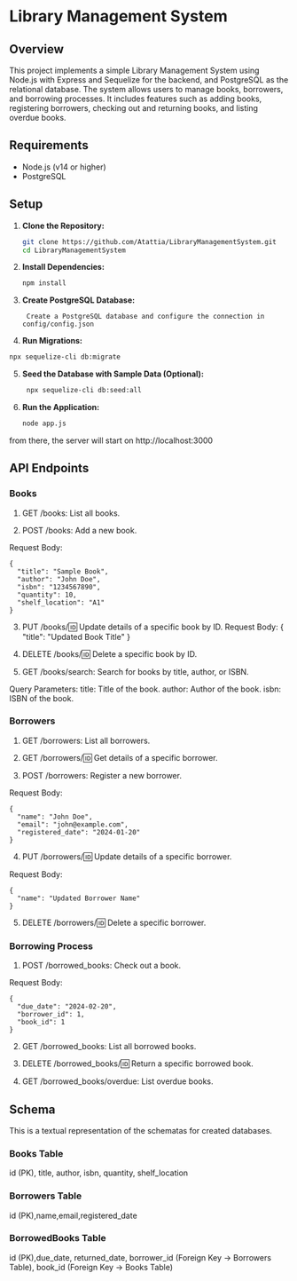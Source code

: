 # Library Management System

## Overview

This project implements a simple Library Management System using Node.js with Express and Sequelize for the backend, and PostgreSQL as the relational database. The system allows users to manage books, borrowers, and borrowing processes. It includes features such as adding books, registering borrowers, checking out and returning books, and listing overdue books.

## Requirements

- Node.js (v14 or higher)
- PostgreSQL

## Setup

1. **Clone the Repository:**

   ```bash
   git clone https://github.com/Atattia/LibraryManagementSystem.git
   cd LibraryManagementSystem
2. **Install Dependencies:**
   ```bash
   npm install
3. **Create PostgreSQL Database:**
   
        Create a PostgreSQL database and configure the connection in config/config.json 
  
4. **Run Migrations:**
  ```bash
  npx sequelize-cli db:migrate
  ```
5. **Seed the Database with Sample Data (Optional):**
   ```bash
    npx sequelize-cli db:seed:all
   ```

6. **Run the Application:**
    ```bash
    node app.js
    ```

from there, the server will start on http://localhost:3000

## API Endpoints
### Books
1. GET /books: List all books.

2. POST /books: Add a new book.
   
Request Body:
```
{
  "title": "Sample Book",
  "author": "John Doe",
  "isbn": "1234567890",
  "quantity": 10,
  "shelf_location": "A1"
}
```

3. PUT /books/:id: Update details of a specific book by ID.
Request Body:
{
  "title": "Updated Book Title"
}


4. DELETE /books/:id: Delete a specific book by ID.

5. GET /books/search: Search for books by title, author, or ISBN.

Query Parameters:
title: Title of the book.
author: Author of the book.
isbn: ISBN of the book.

### Borrowers
1. GET /borrowers: List all borrowers.

2. GET /borrowers/:id: Get details of a specific borrower.

3. POST /borrowers: Register a new borrower.

Request Body:


```
{
  "name": "John Doe",
  "email": "john@example.com",
  "registered_date": "2024-01-20"
}
```

4. PUT /borrowers/:id: Update details of a specific borrower.

Request Body:
```
{
  "name": "Updated Borrower Name"
}
```

5. DELETE /borrowers/:id: Delete a specific borrower.

### Borrowing Process
1. POST /borrowed_books: Check out a book.

Request Body:

```
{
  "due_date": "2024-02-20",
  "borrower_id": 1,
  "book_id": 1
}
```
2. GET /borrowed_books: List all borrowed books.

3. DELETE /borrowed_books/:id: Return a specific borrowed book.

4. GET /borrowed_books/overdue: List overdue books.

## Schema
This is a textual representation of the schematas for created databases.

### Books Table
id (PK),
title,
author,
isbn,
quantity,
shelf_location


### Borrowers Table
id (PK),name,email,registered_date

### BorrowedBooks Table
id (PK),due_date,
returned_date,
borrower_id (Foreign Key -> Borrowers Table),
book_id (Foreign Key -> Books Table)
